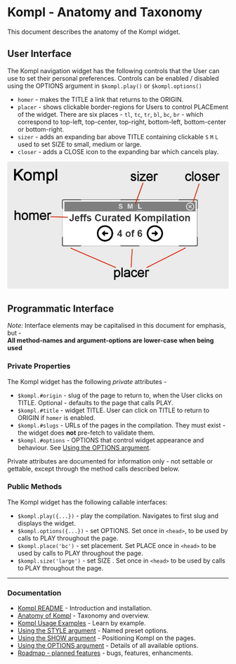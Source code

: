 # Kompl - Anatomy and Taxonomy

This document describes the anatomy of the Kompl widget.

## User Interface

The Kompl navigation widget has the following controls that the User can use to set their personal preferences. Controls can be enabled / disabled using the OPTIONS argument in `$kompl.play()` or `$kompl.options()`

* `homer` - makes the TITLE a link that returns to the ORIGIN.
* `placer` - shows clickable border-regions for Users to control PLACEment of the widget. There are six places - `tl`, `tc`, `tr`, `bl`, `bc`, `br` - which correspond to top-left, top-center, top-right, bottom-left, bottom-center or bottom-right.
* `sizer` - adds an expanding bar above TITLE containing clickable `S` `M` `L` used to set SIZE to small, medium or large.
* `closer` - adds a CLOSE icon to the expanding bar which cancels play.

![Kompilation Anatomy](kompl-anatomy-001.jpg)

## Programmatic Interface

*Note:* Interface elements may be capitalised in this document for emphasis, but -</br>
**All method-names and argument-options are lower-case when being used**

### Private Properties

The Kompl widget has the following *private* attributes -

* `$kompl.#origin` - slug of the page to return to, when the User clicks on TITLE. Optional - defaults to the page that calls PLAY.
* `$kompl.#title` - widget TITLE. User can click on  TITLE to return to  ORIGIN if `homer` is enabled.
* `$kompl.#slugs` - URLs of the pages in the compilation. They must exist - the widget does **not** pre-fetch to validate them.
* `$kompl.#options` - OPTIONS that control widget appearance and behaviour. See [Using the OPTIONS argument](example-options.md).

Private attributes are documented for information only - not settable or gettable, except through the method calls described below.

### Public Methods

The Kompl widget has the following callable interfaces:
* `$kompl.play({...})` - play the compilation. Navigates to first slug and displays the widget.
* `$kompl.options({...})` - set OPTIONS. Set once in `<head>`, to be used by calls to PLAY throughout the page.
* `$kompl.place('bc')` - set placement. Set PLACE once in `<head>` to be used by calls to PLAY throughout the page.
* `$kompl.size('large')` - set SIZE . Set once in `<head>` to be used by calls to PLAY throughout the page.

---

### Documentation

* [Kompl README](doc/README.md) - Introduction and installation.
* [Anatomy of Kompl](doc/widget-anatomy.md) - Taxonomy and overview.
* [Kompl Usage Examples](doc/example-usage.md) - Learn by example.
* [Using the STYLE argument](doc/example-style.md) - Named preset options.
* [Using the SHOW argument](doc/example-show.md) - Positioning Kompl on the pages.
* [Using the OPTIONS argument](doc/example-options.md) - Details of all available options.
* [Roadmap - planned features](doc/widget-roadmap.md) - bugs, features, enhancments.
